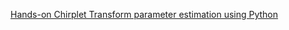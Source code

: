 
[Hands-on Chirplet Transform parameter estimation using Python](https://towardsdatascience.com/hands-on-chirplet-transform-parameter-estimation-using-python-a5bd6b795d04)